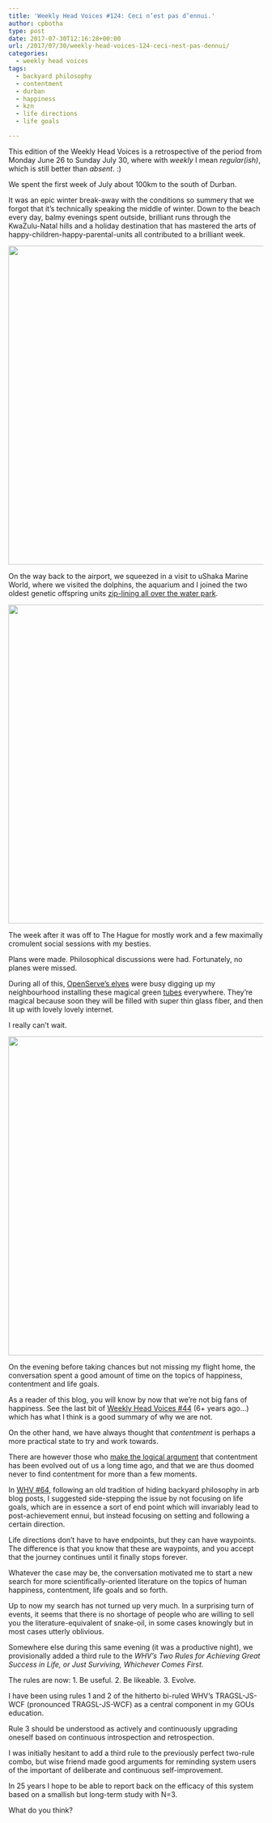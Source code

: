 ```yaml
---
title: 'Weekly Head Voices #124: Ceci n’est pas d’ennui.'
author: cpbotha
type: post
date: 2017-07-30T12:16:28+00:00
url: /2017/07/30/weekly-head-voices-124-ceci-nest-pas-dennui/
categories:
  - weekly head voices
tags:
  - backyard philosophy
  - contentment
  - durban
  - happiness
  - kzn
  - life directions
  - life goals

---
```

This edition of the Weekly Head Voices is a retrospective of the period from Monday June 26 to Sunday July 30, where with _weekly_ I mean _regular(ish)_, which is still better than _absent_. :)

We spent the first week of July about 100km to the south of Durban.

It was an epic winter break-away with the conditions so summery that we forgot that it&#8217;s technically speaking the middle of winter. Down to the beach every day, balmy evenings spent outside, brilliant runs through the KwaZulu-Natal hills and a holiday destination that has mastered the arts of happy-children-happy-parental-units all contributed to a brilliant week.

<a href="https://cpbotha.net/wp-content/uploads/2017/07/IMG_0476.jpg" data-rel="lightbox-image-0" data-rl_title="" data-rl_caption="" title=""><img data-attachment-id="2921" data-permalink="https://cpbotha.net/2017/07/30/weekly-head-voices-124-ceci-nest-pas-dennui/img_0476/" data-orig-file="https://cpbotha.net/wp-content/uploads/2017/07/IMG_0476.jpg" data-orig-size="4032,3024" data-comments-opened="1" data-image-meta="{&quot;aperture&quot;:&quot;2.2&quot;,&quot;credit&quot;:&quot;&quot;,&quot;camera&quot;:&quot;iPhone 6s&quot;,&quot;caption&quot;:&quot;&quot;,&quot;created_timestamp&quot;:&quot;1499185644&quot;,&quot;copyright&quot;:&quot;&quot;,&quot;focal_length&quot;:&quot;4.15&quot;,&quot;iso&quot;:&quot;25&quot;,&quot;shutter_speed&quot;:&quot;0.0015600624024961&quot;,&quot;title&quot;:&quot;&quot;,&quot;orientation&quot;:&quot;1&quot;}" data-image-title="IMG_0476" data-image-description="" data-medium-file="https://cpbotha.net/wp-content/uploads/2017/07/IMG_0476-300x225.jpg" data-large-file="https://cpbotha.net/wp-content/uploads/2017/07/IMG_0476-1024x768.jpg" class="alignnone size-large wp-image-2921" src="https://cpbotha.net/wp-content/uploads/2017/07/IMG_0476-1024x768.jpg" alt="" width="840" height="630" srcset="https://cpbotha.net/wp-content/uploads/2017/07/IMG_0476-1024x768.jpg 1024w, https://cpbotha.net/wp-content/uploads/2017/07/IMG_0476-300x225.jpg 300w, https://cpbotha.net/wp-content/uploads/2017/07/IMG_0476-768x576.jpg 768w, https://cpbotha.net/wp-content/uploads/2017/07/IMG_0476-1200x900.jpg 1200w" sizes="(max-width: 709px) 85vw, (max-width: 909px) 67vw, (max-width: 1362px) 62vw, 840px" /></a>

On the way back to the airport, we squeezed in a visit to uShaka Marine World, where we visited the dolphins, the aquarium and I joined the two oldest genetic offspring units [zip-lining all over the water park][1].

<a href="https://cpbotha.net/wp-content/uploads/2017/07/IMG_0720.jpg" data-rel="lightbox-image-1" data-rl_title="" data-rl_caption="" title=""><img data-attachment-id="2920" data-permalink="https://cpbotha.net/2017/07/30/weekly-head-voices-124-ceci-nest-pas-dennui/img_0720/" data-orig-file="https://cpbotha.net/wp-content/uploads/2017/07/IMG_0720.jpg" data-orig-size="4032,3024" data-comments-opened="1" data-image-meta="{&quot;aperture&quot;:&quot;2.2&quot;,&quot;credit&quot;:&quot;&quot;,&quot;camera&quot;:&quot;iPhone 6s&quot;,&quot;caption&quot;:&quot;&quot;,&quot;created_timestamp&quot;:&quot;1499604164&quot;,&quot;copyright&quot;:&quot;&quot;,&quot;focal_length&quot;:&quot;4.15&quot;,&quot;iso&quot;:&quot;200&quot;,&quot;shutter_speed&quot;:&quot;0.05&quot;,&quot;title&quot;:&quot;&quot;,&quot;orientation&quot;:&quot;1&quot;}" data-image-title="IMG_0720" data-image-description="" data-medium-file="https://cpbotha.net/wp-content/uploads/2017/07/IMG_0720-300x225.jpg" data-large-file="https://cpbotha.net/wp-content/uploads/2017/07/IMG_0720-1024x768.jpg" class="alignnone size-large wp-image-2920" src="https://cpbotha.net/wp-content/uploads/2017/07/IMG_0720-1024x768.jpg" alt="" width="840" height="630" srcset="https://cpbotha.net/wp-content/uploads/2017/07/IMG_0720-1024x768.jpg 1024w, https://cpbotha.net/wp-content/uploads/2017/07/IMG_0720-300x225.jpg 300w, https://cpbotha.net/wp-content/uploads/2017/07/IMG_0720-768x576.jpg 768w, https://cpbotha.net/wp-content/uploads/2017/07/IMG_0720-1200x900.jpg 1200w" sizes="(max-width: 709px) 85vw, (max-width: 909px) 67vw, (max-width: 1362px) 62vw, 840px" /></a>

The week after it was off to The Hague for mostly work and a few maximally cromulent social sessions with my besties.

Plans were made. Philosophical discussions were had. Fortunately, no planes were missed.

During all of this, [OpenServe&#8217;s elves][2] were busy digging up my neighbourhood installing these magical green [tubes][3] everywhere. They&#8217;re magical because soon they will be filled with super thin glass fiber, and then lit up with lovely lovely internet.

I really can&#8217;t wait.

<a href="https://cpbotha.net/wp-content/uploads/2017/07/IMG_0821-2.jpg" data-rel="lightbox-image-2" data-rl_title="" data-rl_caption="" title=""><img data-attachment-id="2926" data-permalink="https://cpbotha.net/2017/07/30/weekly-head-voices-124-ceci-nest-pas-dennui/img_0821-3/" data-orig-file="https://cpbotha.net/wp-content/uploads/2017/07/IMG_0821-2.jpg" data-orig-size="4032,3024" data-comments-opened="1" data-image-meta="{&quot;aperture&quot;:&quot;2.2&quot;,&quot;credit&quot;:&quot;&quot;,&quot;camera&quot;:&quot;iPhone 6s&quot;,&quot;caption&quot;:&quot;&quot;,&quot;created_timestamp&quot;:&quot;1500209183&quot;,&quot;copyright&quot;:&quot;&quot;,&quot;focal_length&quot;:&quot;4.15&quot;,&quot;iso&quot;:&quot;25&quot;,&quot;shutter_speed&quot;:&quot;0.0005720823798627&quot;,&quot;title&quot;:&quot;&quot;,&quot;orientation&quot;:&quot;1&quot;}" data-image-title="IMG_0821" data-image-description="" data-medium-file="https://cpbotha.net/wp-content/uploads/2017/07/IMG_0821-2-300x225.jpg" data-large-file="https://cpbotha.net/wp-content/uploads/2017/07/IMG_0821-2-1024x768.jpg" class="alignnone size-large wp-image-2926" src="https://cpbotha.net/wp-content/uploads/2017/07/IMG_0821-2-1024x768.jpg" alt="" width="840" height="630" srcset="https://cpbotha.net/wp-content/uploads/2017/07/IMG_0821-2-1024x768.jpg 1024w, https://cpbotha.net/wp-content/uploads/2017/07/IMG_0821-2-300x225.jpg 300w, https://cpbotha.net/wp-content/uploads/2017/07/IMG_0821-2-768x576.jpg 768w, https://cpbotha.net/wp-content/uploads/2017/07/IMG_0821-2-1200x900.jpg 1200w" sizes="(max-width: 709px) 85vw, (max-width: 909px) 67vw, (max-width: 1362px) 62vw, 840px" /></a>

On the evening before taking chances but not missing my flight home, the conversation spent a good amount of time on the topics of happiness, contentment and life goals.

As a reader of this blog, you will know by now that we&#8217;re not big fans of happiness. See the last bit of [Weekly Head Voices #44][4] (6+ years ago&#8230;) which has what I think is a good summary of why we are not.

On the other hand, we have always thought that _contentment_ is perhaps a more practical state to try and work towards.

There are however those who [make the logical argument][5] that contentment has been evolved out of us a long time ago, and that we are thus doomed never to find contentment for more than a few moments.

In [WHV #64][6], following an old tradition of hiding backyard philosophy in arb blog posts, I suggested side-stepping the issue by not focusing on life goals, which are in essence a sort of end point which will invariably lead to post-achievement ennui, but instead focusing on setting and following a certain direction.

Life directions don&#8217;t have to have endpoints, but they can have waypoints. The difference is that you know that these are waypoints, and you accept that the journey continues until it finally stops forever.

Whatever the case may be, the conversation motivated me to start a new search for more scientifically-oriented literature on the topics of human happiness, contentment, life goals and so forth.

Up to now my search has not turned up very much. In a surprising turn of events, it seems that there is no shortage of people who are willing to sell you the literature-equivalent of snake-oil, in some cases knowingly but in most cases utterly oblivious.

Somewhere else during this same evening (it was a productive night), we provisionally added a third rule to the _WHV&#8217;s Two Rules for Achieving Great Success in Life, or Just Surviving, Whichever Comes First_.

The rules are now: 1. Be useful. 2. Be likeable. 3. Evolve.

I have been using rules 1 and 2 of the hitherto bi-ruled WHV&#8217;s TRAGSL-JS-WCF (pronounced TRAGSL-JS-WCF) as a central component in my GOUs education.

Rule 3 should be understood as actively and continuously upgrading oneself based on continuous introspection and retrospection.

I was initially hesitant to add a third rule to the previously perfect two-rule combo, but wise friend made good arguments for reminding system users of the important of deliberate and continuous self-improvement.

In 25 years I hope to be able to report back on the efficacy of this system based on a smallish but long-term study with N=3.

What do you think?

 [1]: https://www.chimpandzee.co.za/ushaka/
 [2]: http://openserve.co.za/open/
 [3]: https://en.wikipedia.org/wiki/Series_of_tubes
 [4]: /2011/04/07/happinessexception-weekly-head-voices-44/
 [5]: https://www.theguardian.com/commentisfree/2016/aug/17/psychology-happiness-contentment-humans-aspire-goals-accomplish-evolution
 [6]: /2012/01/28/slow-philosophy-weekly-head-voices-64/
